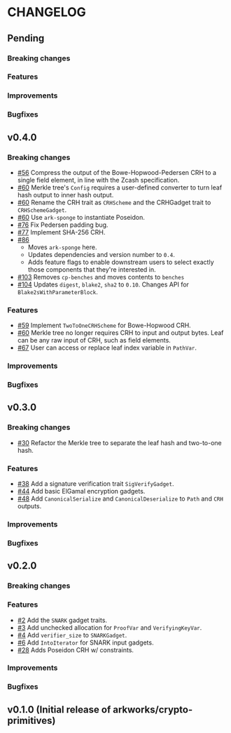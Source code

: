 # CHANGELOG

## Pending

### Breaking changes

### Features

### Improvements

### Bugfixes

## v0.4.0

### Breaking changes

- [\#56](https://github.com/arkworks-rs/crypto-primitives/pull/56) Compress the output of the Bowe-Hopwood-Pedersen CRH to a single field element, in line with the Zcash specification.
- [\#60](https://github.com/arkworks-rs/crypto-primitives/pull/60) Merkle tree's `Config` requires a user-defined converter to turn leaf hash output to inner hash output.
- [\#60](https://github.com/arkworks-rs/crypto-primitives/pull/60) Rename the CRH trait as `CRHScheme` and the CRHGadget trait to `CRHSchemeGadget`.
- [\#60](https://github.com/arkworks-rs/crypto-primitives/pull/60) Use `ark-sponge` to instantiate Poseidon.
- [\#76](https://github.com/arkworks-rs/crypto-primitives/pull/79) Fix Pedersen padding bug.
- [\#77](https://github.com/arkworks-rs/crypto-primitives/pull/77) Implement SHA-256 CRH.
- [\#86](https://github.com/arkworks-rs/crypto-primitives/pull/86)
    - Moves `ark-sponge` here.
    - Updates dependencies and version number to `0.4`.
    - Adds feature flags to enable downstream users to select exactly those components that they're interested in.
- [\#103](https://github.com/arkworks-rs/crypto-primitives/pull/103) Removes `cp-benches` and moves contents to `benches`
- [\#104](https://github.com/arkworks-rs/crypto-primitives/pull/104) Updates `digest`, `blake2`, `sha2` to `0.10`. Changes API for `Blake2sWithParameterBlock`.

### Features

- [\#59](https://github.com/arkworks-rs/crypto-primitives/pull/59) Implement `TwoToOneCRHScheme` for Bowe-Hopwood CRH.
- [\#60](https://github.com/arkworks-rs/crypto-primitives/pull/60) Merkle tree no longer requires CRH to input and output bytes. Leaf can be any raw input of CRH, such as field elements.
- [\#67](https://github.com/arkworks-rs/crypto-primitives/pull/67) User can access or replace leaf index variable in `PathVar`.

### Improvements

### Bugfixes

## v0.3.0

### Breaking changes

- [\#30](https://github.com/arkworks-rs/crypto-primitives/pull/30) Refactor the Merkle tree to separate the leaf hash and two-to-one hash.

### Features

- [\#38](https://github.com/arkworks-rs/crypto-primitives/pull/38) Add a signature verification trait `SigVerifyGadget`.
- [\#44](https://github.com/arkworks-rs/crypto-primitives/pull/44) Add basic ElGamal encryption gadgets.
- [\#48](https://github.com/arkworks-rs/crypto-primitives/pull/48) Add `CanonicalSerialize` and `CanonicalDeserialize` to `Path` and `CRH` outputs.

### Improvements

### Bugfixes

## v0.2.0

### Breaking changes

### Features

- [\#2](https://github.com/arkworks-rs/crypto-primitives/pull/2) Add the `SNARK` gadget traits.
- [\#3](https://github.com/arkworks-rs/crypto-primitives/pull/3) Add unchecked allocation for `ProofVar` and `VerifyingKeyVar`.  
- [\#4](https://github.com/arkworks-rs/crypto-primitives/pull/4) Add `verifier_size` to `SNARKGadget`.
- [\#6](https://github.com/arkworks-rs/crypto-primitives/pull/6) Add `IntoIterator` for SNARK input gadgets.
- [\#28](https://github.com/arkworks-rs/crypto-primitives/pull/28) Adds Poseidon CRH w/ constraints.

### Improvements

### Bugfixes

## v0.1.0 (Initial release of arkworks/crypto-primitives)
